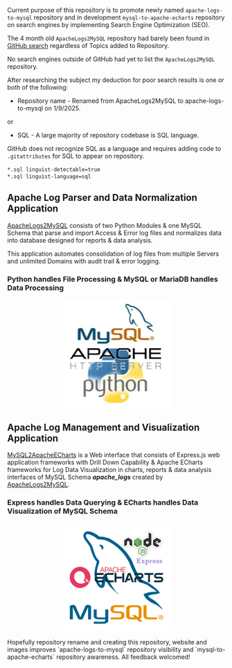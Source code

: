 Current purpose of this repository is to promote newly named `apache-logs-to-mysql` repository and in development `mysql-to-apache-echarts` 
repository on search engines by implementing Search Engine Optimization (SEO). 

The 4 month old `ApacheLogs2MySQL` repository had barely been found in [GitHub search](https://github.com/search) regardless of 
Topics added to Repository.

No search engines outside of GitHub had yet to list the `ApacheLogs2MySQL` repository.

After researching the subject my deduction for poor search results is one or both of the following:

- Repository name - Renamed from ApacheLogs2MySQL to apache-logs-to-mysql on 1/9/2025.

or 

- SQL - A large majority of repository codebase is SQL language.

GitHub does not recognize SQL as a language and requires adding code to `.gitattributes` for SQL to appear on repository. 
```
*.sql linguist-detectable=true
*.sql linguist-language=sql
```
## Apache Log Parser and Data Normalization Application
[ApacheLogs2MySQL](https://github.com/willthefarmer/apache-logs-to-mysql) consists of two Python Modules & one MySQL Schema that parse and import 
Access & Error log files and normalizes data into database designed for reports & data analysis.

This application automates consolidation of log files from multiple Servers and unlimited Domains with audit trail & error logging.
### Python handles File Processing & MySQL or MariaDB handles Data Processing
<p align="center">
  <img width="250" height="250" src="/assets/Apache_Python_MySQL.png">
</p>

## Apache Log Management and Visualization Application
[MySQL2ApacheECharts](https://github.com/willthefarmer/mysql-to-apache-echarts) is a Web interface that consists of Express.js web application 
frameworks with Drill Down Capability & Apache ECharts frameworks for Log Data Visualization in charts, reports & data analysis 
interfaces of MySQL Schema ***apache_logs*** created by [ApacheLogs2MySQL](https://github.com/willthefarmer/apache-logs-to-mysql).

### Express handles Data Querying & ECharts handles Data Visualization of MySQL Schema
<p align="center">
  <img width="250" height="250" src="/assets/MySQL_Node_Express_Apache_Echarts.png">
</p>
Hopefully repository rename and creating this repository, website and images improves `apache-logs-to-mysql` repository visibility 
and `mysql-to-apache-echarts` repository awareness. All feedback welcomed! 
